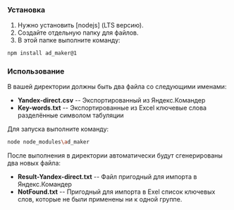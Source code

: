 ### Установка
1. Нужно установить [nodejs] (LTS версию).
2. Создайте отдельную папку для файлов.
3. В этой папке выполните команду:
```sh
npm install ad_maker@1
```
### Использование
В вашей директории должны быть два файла со следующими именами:
- **Yandex-direct.csv** -- Экспортированный из Яндекс.Командер
- **Key-words.txt** -- Экспортированные из Excel ключевые слова разделённые символом табуляции

Для запуска выполните команду:
```sh
node node_modules\ad_maker
```
После выполнения в директории автоматически будут сгенерированы два новых файла:
- **Result-Yandex-direct.txt** -- Файл пригодный для импорта в Яндекс.Командер
- **NotFound.txt** -- Пригодный для импорта в Exel список ключевых слов, которые не были применены ни к одной группе.
